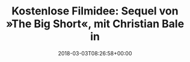 ---
retweeted: false
source: <a href="http://twitter.com" rel="nofollow">Twitter Web Client</a>
entities:
  user_mentions: []
  urls: []
  symbols: []
  media:
  - expanded_url: https://twitter.com/bascht/status/969851613455241216/photo/1
    indices:
    - '105'
    - '128'
    url: https://t.co/39vide3kie
    media_url: http://pbs.twimg.com/media/DXWaaHHX4AAcEq2.jpg
    id_str: '969851068145459200'
    id: '969851068145459200'
    media_url_https: https://pbs.twimg.com/media/DXWaaHHX4AAcEq2.jpg
    sizes:
      medium:
        w: '1200'
        h: '484'
        resize: fit
      small:
        w: '680'
        h: '274'
        resize: fit
      large:
        w: '1261'
        h: '509'
        resize: fit
      thumb:
        w: '150'
        h: '150'
        resize: crop
    type: photo
    display_url: pic.twitter.com/39vide3kie
  hashtags: []
display_text_range:
- '0'
- '128'
favorite_count: '0'
id_str: '969851613455241216'
truncated: false
retweet_count: '0'
id: '969851613455241216'
possibly_sensitive: false
created_at: Sat Mar 03 08:26:58 +0000 2018
favorited: false
full_text: 'Kostenlose Filmidee: Sequel von »The Big Short«, mit Christian Bale in
  der Rolle des GitHub Newsletters.'
lang: de
extended_entities:
  media:
  - expanded_url: https://twitter.com/bascht/status/969851613455241216/photo/1
    indices:
    - '105'
    - '128'
    url: https://t.co/39vide3kie
    media_url: http://pbs.twimg.com/media/DXWaaHHX4AAcEq2.jpg
    id_str: '969851068145459200'
    id: '969851068145459200'
    media_url_https: https://pbs.twimg.com/media/DXWaaHHX4AAcEq2.jpg
    sizes:
      medium:
        w: '1200'
        h: '484'
        resize: fit
      small:
        w: '680'
        h: '274'
        resize: fit
      large:
        w: '1261'
        h: '509'
        resize: fit
      thumb:
        w: '150'
        h: '150'
        resize: crop
    type: photo
    display_url: pic.twitter.com/39vide3kie
tags:
- pesos/twitter
date: '2018-03-03T08:26:58+00:00'
src: https://twitter.com/bascht/status/969851613455241216
original_url: https://twitter.com/bascht/status/969851613455241216
type: twitter_tweet
media_url: https://img.bascht.com/twitter/pbs.twimg.com/media/DXWaaHHX4AAcEq2.jpg
text: 'Kostenlose Filmidee: Sequel von »The Big Short«, mit Christian Bale in der
  Rolle des GitHub Newsletters.'
title: 'Kostenlose Filmidee: Sequel von »The Big Short«, mit Christian Bale in '

---